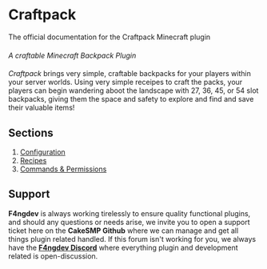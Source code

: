 # Craftpack
The official documentation for the Craftpack Minecraft plugin
####  

_A craftable Minecraft Backpack Plugin_
####  

*Craftpack* brings very simple, craftable backpacks for your players within your server worlds. Using very simple receipes to craft the packs, your players can begin wandering aboot the landscape with 27, 36, 45, or 54 slot backpacks, giving them the space and safety to explore and find and save their valuable items!
####  

## Sections
1. [Configuration](configuration.md)
2. [Recipes](recipes.md)
3. [Commands & Permissions](interactives.md)
####  

## Support
**F4ngdev** is always working tirelessly to ensure quality functional plugins, and should any questions or needs arise, we invite you to open a support ticket here on the **CakeSMP Github** where we can manage and get all things plugin related handled. If this forum isn't working for you, we always have the [**F4ngdev Discord**](https://discord.gg/k28sR69n5f) where everything plugin and development related is open-discussion.

